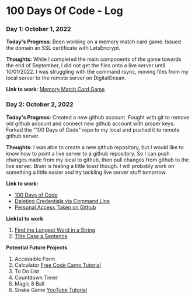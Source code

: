 # 100 Days Of Code - Log 

### Day 1: October 1, 2022

**Today's Progress**: Been working on a memory match card game. Issued the domain an SSL certificate with LetsEncrypt. 

**Thoughts:** While I completed the main components of the game towards the end of September, I did not get the files onto a live server until 10/01/2022. I was struggling with the command rsync, moving files from my local server to the remote server on DigitalOcean.

**Link to work:** [Memory Match Card Game](https://bananabrain.lol)

### Day 2: October 2, 2022

**Today's Progress**: Created a new github account. Fought with git to remove old github account and connect new github account with proper keys. Forked the "100 Days of Code" repo to my local and pushed it to remote github server. 

**Thoughts:** I was able to create a new github repository, but I would like to know how to point a live server to a github repository. So I can push changes made from my local to github, then pull changes from github to the live server. Brain is feeling a little toast though. I will probably work on something a little easier and try tackling live server stuff tomorrow. 

**Link to work:** 
- [100 Days of Code](https://www.100daysofcode.com/)
- [Deleting Credentials via Command Line](https://stackoverflow.com/questions/29297154/github-invalid-username-or-password)
- [Personal Access Token on Github](https://namespaceit.com/blog/fatal-unable-to-access-the-requested-url-returned-error-403)


<!-- ### Day 0: February 30, 2016 (Example 2)

**Today's Progress**: Fixed CSS, worked on canvas functionality for the app.

**Thoughts**: I really struggled with CSS, but, overall, I feel like I am slowly getting better at it. Canvas is still new for me, but I managed to figure out some basic functionality.

**Link(s) to work**: [Calculator App](http://www.example.com)


### Day 1: June 27, Monday

**Today's Progress**: I've gone through many exercises on FreeCodeCamp.

**Thoughts** I've recently started coding, and it's a great feeling when I finally solve an algorithm challenge after a lot of attempts and hours spent. -->

**Link(s) to work**
1. [Find the Longest Word in a String](https://www.freecodecamp.com/challenges/find-the-longest-word-in-a-string)
2. [Title Case a Sentence](https://www.freecodecamp.com/challenges/title-case-a-sentence)

**Potential Future Projects**
1. Accessible Form
2. Calculator [Free Code Camp Tutorial](https://www.freecodecamp.org/news/javascript-dom-build-a-calculator-app/)
3. To Do List
4. Countdown Timer
5. Magic 8 Ball
6. Snake Game [YouTube Tutorial](https://www.youtube.com/watch?v=QTcIXok9wNY)